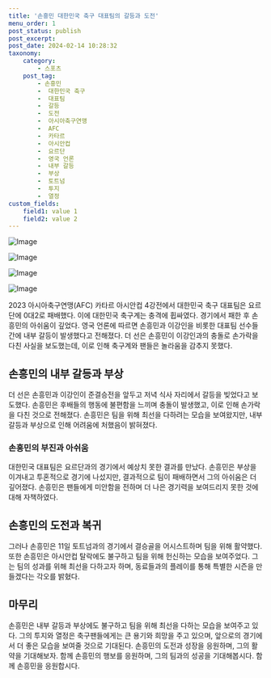 ```yaml
---
title: '손흥민 대한민국 축구 대표팀의 갈등과 도전'
menu_order: 1
post_status: publish
post_excerpt: 
post_date: 2024-02-14 10:28:32
taxonomy:
    category:
        - 스포츠
    post_tag:
        - 손흥민
        -  대한민국 축구
        -  대표팀
        -  갈등
        -  도전
        -  아시아축구연맹
        -  AFC
        -  카타르
        -  아시안컵
        -  요르단
        -  영국 언론
        -  내부 갈등
        -  부상
        -  토트넘
        -  투지
        -  열정
custom_fields:
    field1: value 1
    field2: value 2
---
```


![Image](https://imgnews.pstatic.net/image/076/2024/02/14/2024021501000879100117002_20240214063903664.jpg?type=w647)

![Image](https://imgnews.pstatic.net/image/076/2024/02/14/2024021501000879100117001_20240214063903674.jpg?type=w647)

![Image](https://imgnews.pstatic.net/image/076/2024/02/14/2024021501000879100117003_20240214063903680.jpg?type=w647)

![Image](https://imgnews.pstatic.net/image/076/2024/02/14/2024021501000879100117004_20240214063903686.jpg?type=w647)

2023 아시아축구연맹(AFC) 카타르 아시안컵 4강전에서 대한민국 축구 대표팀은 요르단에 0대2로 패배했다. 이에 대한민국 축구계는 충격에 휩싸였다. 경기에서 패한 후 손흥민의 아쉬움이 깊었다. 영국 언론에 따르면 손흥민과 이강인을 비롯한 대표팀 선수들 간에 내부 갈등이 발생했다고 전해졌다. 더 선은 손흥민이 이강인과의 충돌로 손가락을 다친 사실을 보도했는데, 이로 인해 축구계와 팬들은 놀라움을 감추지 못했다.
## 손흥민의 내부 갈등과 부상
더 선은 손흥민과 이강인이 준결승전을 앞두고 저녁 식사 자리에서 갈등을 빚었다고 보도했다. 손흥민은 후배들의 행동에 불편함을 느끼며 충돌이 발생했고, 이로 인해 손가락을 다친 것으로 전해졌다. 손흥민은 팀을 위해 최선을 다하려는 모습을 보여왔지만, 내부 갈등과 부상으로 인해 어려움에 처했음이 밝혀졌다.
### 손흥민의 부진과 아쉬움
대한민국 대표팀은 요르단과의 경기에서 예상치 못한 결과를 만났다. 손흥민은 부상을 이겨내고 투혼적으로 경기에 나섰지만, 결과적으로 팀이 패배하면서 그의 아쉬움은 더 깊어졌다. 손흥민은 팬들에게 미안함을 전하며 더 나은 경기력을 보여드리지 못한 것에 대해 자책하였다.
## 손흥민의 도전과 복귀
그러나 손흥민은 11일 토트넘과의 경기에서 결승골을 어시스트하며 팀을 위해 활약했다. 또한 손흥민은 아시안컵 탈락에도 불구하고 팀을 위해 헌신하는 모습을 보여주었다. 그는 팀의 성과를 위해 최선을 다하고자 하며, 동료들과의 플레이를 통해 특별한 시즌을 만들겠다는 각오를 밝혔다.
## 마무리
손흥민은 내부 갈등과 부상에도 불구하고 팀을 위해 최선을 다하는 모습을 보여주고 있다. 그의 투지와 열정은 축구팬들에게는 큰 용기와 희망을 주고 있으며, 앞으로의 경기에서 더 좋은 모습을 보여줄 것으로 기대된다. 손흥민의 도전과 성장을 응원하며, 그의 활약을 기대해보자. 함께 손흥민의 행보를 응원하며, 그의 팀과의 성공을 기대해봅시다. 함께 손흥민을 응원합시다.
